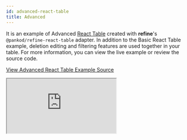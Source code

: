 ```yaml
---
id: advanced-react-table
title: Advanced
---
```


It is an example of Advanced [React Table](https://react-table.tanstack.com/) created with **refine**'s `@pankod/refine-react-table` adapter. In addition to the Basic React Table example, deletion editing and filtering features are used together in your table. For more information, you can view the live example or review the source code.

[View Advanced React Table Example Source](https://github.com/pankod/refine/tree/master/examples/table/reactTable/advanced)

<iframe src="https://codesandbox.io/embed/github/pankod/refine/tree/master/examples/table/reactTable/advanced?autoresize=1&fontsize=14&module=%2Fsrc%2Fpages%2Fposts%2Flist.tsx&theme=dark&view=preview"
    style={{width: "100%", height:"80vh", border: "0px", borderRadius: "8px", overflow:"hidden"}}
    title="refine-advanced-react-table-example"
    allow="accelerometer; ambient-light-sensor; camera; encrypted-media; geolocation; gyroscope; hid; microphone; midi; payment; usb; vr; xr-spatial-tracking"
    sandbox="allow-forms allow-modals allow-popups allow-presentation allow-same-origin allow-scripts"
></iframe>
